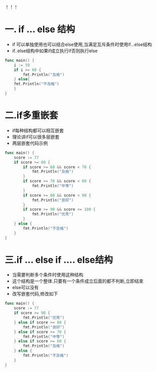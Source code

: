 ！！！







# 一. if ... else 结构

* if 可以单独使用也可以结合else使用,当满足互斥条件时使用if...else结构
* if..else结构中如果if成立执行if否则执行else
```go
func main() {
	i := 59
	if i >= 60 {
		fmt.Println("及格")
	} else{
	fmt.Println("不及格")
	}
}
```
# 二.if多重嵌套

* if每种结构都可以相互嵌套
* 理论讲if可以很多层嵌套
* 两层嵌套代码示例
```go
func main() {
	score := 77
	if score >= 60 {
		if score >= 60 && score < 70 {
			fmt.Println("及格")
		}
		if score >= 70 && score < 80 {
			fmt.Println("中等")
		}
		if score >= 80 && score < 90 {
			fmt.Println("良好")
		}
		if score >= 90 && score <= 100 {
			fmt.Println("优秀")
		}
	} else {
		fmt.Println("不及格")
	}
}
```
# 三.if ... else if .... else结构

* 当需要判断多个条件时使用这种结构
* 这个结构是一个整体.只要有一个条件成立后面的都不判断,立即结束
* else可以没有
* 改写嵌套代码,修改如下
```go
func main() {
	score := 77
	if score >= 90 {
		fmt.Println("优秀")
	} else if score >= 80 {
		fmt.Println("良好")
	} else if score >= 70 {
		fmt.Println("中等")
	} else if score >= 60 {
		fmt.Println("及格")
	} else {
		fmt.Println("不及格")
	}
}
```
